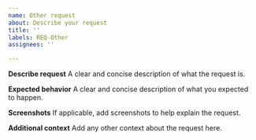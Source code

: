 ```yaml
---
name: Other request
about: Describe your request
title: ''
labels: REQ-Other
assignees: ''

---
```


**Describe request**
A clear and concise description of what the request is.

**Expected behavior**
A clear and concise description of what you expected to happen.

**Screenshots**
If applicable, add screenshots to help explain the request.

**Additional context**
Add any other context about the request here.
